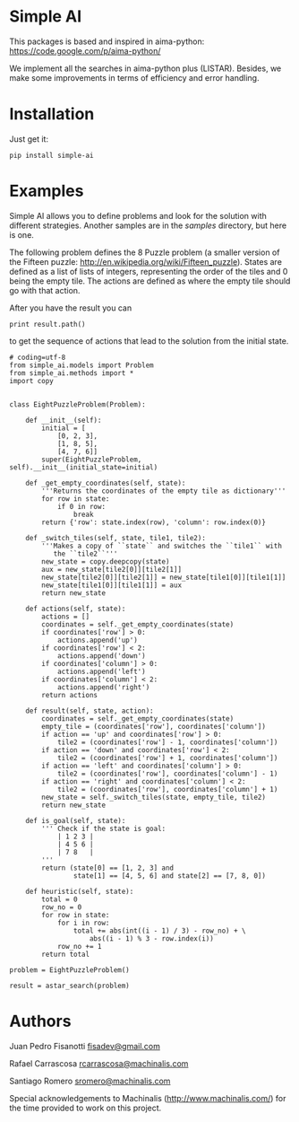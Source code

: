 Simple AI
=========

This packages is based and inspired in aima-python:
https://code.google.com/p/aima-python/

We implement all the searches in aima-python plus (LISTAR). Besides, we make
some improvements in terms of efficiency and error handling.

Installation
============

Just get it:

    pip install simple-ai


Examples
========

Simple AI allows you to define problems and look for the solution with
different strategies. Another samples are in the *samples* directory, but
here is one.

The following problem defines the 8 Puzzle problem (a smaller version of the
Fifteen puzzle: http://en.wikipedia.org/wiki/Fifteen_puzzle). States are
defined as a list of lists of integers, representing the order of the tiles and
0 being the empty tile. The actions are defined as where the empty tile should
go with that action.

After you have the result you can

    print result.path()

to get the sequence of actions that lead to the solution from the initial
state.


    # coding=utf-8
    from simple_ai.models import Problem
    from simple_ai.methods import *
    import copy
    
    
    class EightPuzzleProblem(Problem):
    
        def __init__(self):
            initial = [
                [0, 2, 3],
                [1, 8, 5],
                [4, 7, 6]]
            super(EightPuzzleProblem, self).__init__(initial_state=initial)
    
        def _get_empty_coordinates(self, state):
            '''Returns the coordinates of the empty tile as dictionary'''
            for row in state:
                if 0 in row:
                    break
            return {'row': state.index(row), 'column': row.index(0)}
    
        def _switch_tiles(self, state, tile1, tile2):
            '''Makes a copy of ``state`` and switches the ``tile1`` with
               the ``tile2``'''
            new_state = copy.deepcopy(state)
            aux = new_state[tile2[0]][tile2[1]]
            new_state[tile2[0]][tile2[1]] = new_state[tile1[0]][tile1[1]]
            new_state[tile1[0]][tile1[1]] = aux
            return new_state
    
        def actions(self, state):
            actions = []
            coordinates = self._get_empty_coordinates(state)
            if coordinates['row'] > 0:
                actions.append('up')
            if coordinates['row'] < 2:
                actions.append('down')
            if coordinates['column'] > 0:
                actions.append('left')
            if coordinates['column'] < 2:
                actions.append('right')
            return actions
    
        def result(self, state, action):
            coordinates = self._get_empty_coordinates(state)
            empty_tile = (coordinates['row'], coordinates['column'])
            if action == 'up' and coordinates['row'] > 0:
                tile2 = (coordinates['row'] - 1, coordinates['column'])
            if action == 'down' and coordinates['row'] < 2:
                tile2 = (coordinates['row'] + 1, coordinates['column'])
            if action == 'left' and coordinates['column'] > 0:
                tile2 = (coordinates['row'], coordinates['column'] - 1)
            if action == 'right' and coordinates['column'] < 2:
                tile2 = (coordinates['row'], coordinates['column'] + 1)
            new_state = self._switch_tiles(state, empty_tile, tile2)
            return new_state
    
        def is_goal(self, state):
            ''' Check if the state is goal:
                | 1 2 3 |
                | 4 5 6 |
                | 7 8   |
            '''
            return (state[0] == [1, 2, 3] and
                    state[1] == [4, 5, 6] and state[2] == [7, 8, 0])
    
        def heuristic(self, state):
            total = 0
            row_no = 0
            for row in state:
                for i in row:
                    total += abs(int((i - 1) / 3) - row_no) + \
                        abs((i - 1) % 3 - row.index(i))
                row_no += 1
            return total
    
    problem = EightPuzzleProblem()
    
    result = astar_search(problem)



Authors
=======

Juan Pedro Fisanotti
fisadev@gmail.com

Rafael Carrascosa
rcarrascosa@machinalis.com

Santiago Romero
sromero@machinalis.com

Special acknowledgements to Machinalis (http://www.machinalis.com/) for the
time provided to work on this project.
